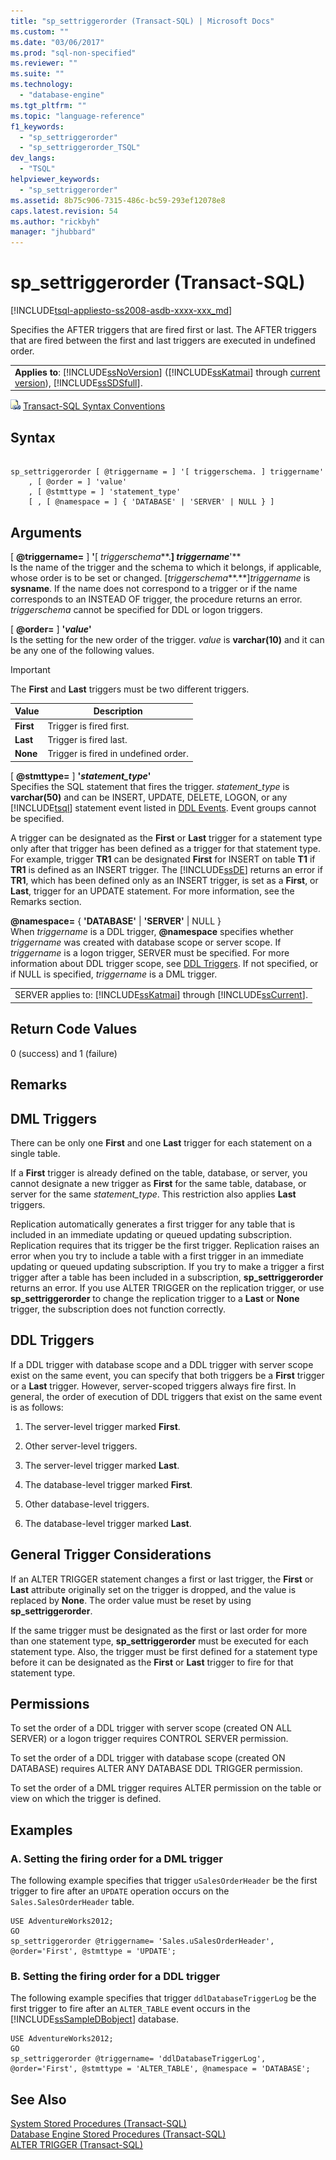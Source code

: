 ```yaml
---
title: "sp_settriggerorder (Transact-SQL) | Microsoft Docs"
ms.custom: ""
ms.date: "03/06/2017"
ms.prod: "sql-non-specified"
ms.reviewer: ""
ms.suite: ""
ms.technology: 
  - "database-engine"
ms.tgt_pltfrm: ""
ms.topic: "language-reference"
f1_keywords: 
  - "sp_settriggerorder"
  - "sp_settriggerorder_TSQL"
dev_langs: 
  - "TSQL"
helpviewer_keywords: 
  - "sp_settriggerorder"
ms.assetid: 8b75c906-7315-486c-bc59-293ef12078e8
caps.latest.revision: 54
ms.author: "rickbyh"
manager: "jhubbard"
---
```

# sp_settriggerorder (Transact-SQL)
[!INCLUDE[tsql-appliesto-ss2008-asdb-xxxx-xxx_md](../../../relational-databases/import-export/includes/tsql-appliesto-ss2008-asdb-xxxx-xxx-md.md)]

  Specifies the AFTER triggers that are fired first or last. The AFTER triggers that are fired between the first and last triggers are executed in undefined order.  
  
||  
|-|  
|**Applies to**: [!INCLUDE[ssNoVersion](../../../a9notintoc/includes/ssnoversion-md.md)] ([!INCLUDE[ssKatmai](../../../a9notintoc/includes/sskatmai-md.md)] through [current version](http://go.microsoft.com/fwlink/p/?LinkId=299658)), [!INCLUDE[ssSDSfull](../../../a9retired/includes/sssdsfull-md.md)].|  
  
 ![Topic link icon](../../../a9notintoc/media/topic-link.gif "Topic link icon") [Transact-SQL Syntax Conventions](../../../t-sql/language-elements/transact-sql-syntax-conventions-transact-sql.md)  
  
## Syntax  
  
```  
  
sp_settriggerorder [ @triggername = ] '[ triggerschema. ] triggername'   
    , [ @order = ] 'value'   
    , [ @stmttype = ] 'statement_type'   
    [ , [ @namespace = ] { 'DATABASE' | 'SERVER' | NULL } ]  
```  
  
## Arguments  
 [ **@triggername=** ] **'**[ *triggerschema***.**] *triggername***'**  
 Is the name of the trigger and the schema to which it belongs, if applicable, whose order is to be set or changed. [*triggerschema***.**]*triggername* is **sysname**. If the name does not correspond to a trigger or if the name corresponds to an INSTEAD OF trigger, the procedure returns an error. *triggerschema* cannot be specified for DDL or logon triggers.  
  
 [ **@order=** ] **'***value***'**  
 Is the setting for the new order of the trigger. *value* is **varchar(10)** and it can be any one of the following values.  
  
> [!IMPORTANT]  
>  The **First** and **Last** triggers must be two different triggers.  
  
|Value|Description|  
|-----------|-----------------|  
|**First**|Trigger is fired first.|  
|**Last**|Trigger is fired last.|  
|**None**|Trigger is fired in undefined order.|  
  
 [ **@stmttype=** ] **'***statement_type***'**  
 Specifies the SQL statement that fires the trigger. *statement_type* is **varchar(50)** and can be INSERT, UPDATE, DELETE, LOGON, or any [!INCLUDE[tsql](../../../a9notintoc/includes/tsql-md.md)] statement event listed in [DDL Events](../../../relational-databases/triggers/ddl-events.md). Event groups cannot be specified.  
  
 A trigger can be designated as the **First** or **Last** trigger for a statement type only after that trigger has been defined as a trigger for that statement type. For example, trigger **TR1** can be designated **First** for INSERT on table **T1** if **TR1** is defined as an INSERT trigger. The [!INCLUDE[ssDE](../../../a9notintoc/includes/ssde-md.md)] returns an error if **TR1**, which has been defined only as an INSERT trigger, is set as a **First**, or **Last**, trigger for an UPDATE statement. For more information, see the Remarks section.  
  
 **@namespace=** { **'DATABASE'** | **'SERVER'** | NULL }  
 When *triggername* is a DDL trigger, **@namespace** specifies whether *triggername* was created with database scope or server scope. If *triggername* is a logon trigger, SERVER must be specified. For more information about DDL trigger scope, see [DDL Triggers](../../../relational-databases/triggers/ddl-triggers.md). If not specified, or if NULL is specified, *triggername* is a DML trigger.  
  
||  
|-|  
|SERVER applies to: [!INCLUDE[ssKatmai](../../../a9notintoc/includes/sskatmai-md.md)] through [!INCLUDE[ssCurrent](../../../a9notintoc/includes/sscurrent-md.md)].|  
  
## Return Code Values  
 0 (success) and 1 (failure)  
  
## Remarks  
  
## DML Triggers  
 There can be only one **First** and one **Last** trigger for each statement on a single table.  
  
 If a **First** trigger is already defined on the table, database, or server, you cannot designate a new trigger as **First** for the same table, database, or server for the same *statement_type*. This restriction also applies **Last** triggers.  
  
 Replication automatically generates a first trigger for any table that is included in an immediate updating or queued updating subscription. Replication requires that its trigger be the first trigger. Replication raises an error when you try to include a table with a first trigger in an immediate updating or queued updating subscription. If you try to make a trigger a first trigger after a table has been included in a subscription, **sp_settriggerorder** returns an error. If you use ALTER TRIGGER on the replication trigger, or use **sp_settriggerorder** to change the replication trigger to a **Last** or **None** trigger, the subscription does not function correctly.  
  
## DDL Triggers  
 If a DDL trigger with database scope and a DDL trigger with server scope exist on the same event, you can specify that both triggers be a **First** trigger or a **Last** trigger. However, server-scoped triggers always fire first. In general, the order of execution of DDL triggers that exist on the same event is as follows:  
  
1.  The server-level trigger marked **First**.  
  
2.  Other server-level triggers.  
  
3.  The server-level trigger marked **Last**.  
  
4.  The database-level trigger marked **First**.  
  
5.  Other database-level triggers.  
  
6.  The database-level trigger marked **Last**.  
  
## General Trigger Considerations  
 If an ALTER TRIGGER statement changes a first or last trigger, the **First** or **Last** attribute originally set on the trigger is dropped, and the value is replaced by **None**. The order value must be reset by using **sp_settriggerorder**.  
  
 If the same trigger must be designated as the first or last order for more than one statement type, **sp_settriggerorder** must be executed for each statement type. Also, the trigger must be first defined for a statement type before it can be designated as the **First** or **Last** trigger to fire for that statement type.  
  
## Permissions  
 To set the order of a DDL trigger with server scope (created ON ALL SERVER) or a logon trigger requires CONTROL SERVER permission.  
  
 To set the order of a DDL trigger with database scope (created ON DATABASE) requires ALTER ANY DATABASE DDL TRIGGER permission.  
  
 To set the order of a DML trigger requires ALTER permission on the table or view on which the trigger is defined.  
  
## Examples  
  
### A. Setting the firing order for a DML trigger  
 The following example specifies that trigger `uSalesOrderHeader` be the first trigger to fire after an `UPDATE` operation occurs on the `Sales.SalesOrderHeader` table.  
  
```  
USE AdventureWorks2012;  
GO  
sp_settriggerorder @triggername= 'Sales.uSalesOrderHeader', @order='First', @stmttype = 'UPDATE';  
```  
  
### B. Setting the firing order for a DDL trigger  
 The following example specifies that trigger `ddlDatabaseTriggerLog` be the first trigger to fire after an `ALTER_TABLE` event occurs in the [!INCLUDE[ssSampleDBobject](../../../a9retired/includes/sssampledbobject-md.md)] database.  
  
```  
USE AdventureWorks2012;  
GO  
sp_settriggerorder @triggername= 'ddlDatabaseTriggerLog', @order='First', @stmttype = 'ALTER_TABLE', @namespace = 'DATABASE';  
```  
  
## See Also  
 [System Stored Procedures &#40;Transact-SQL&#41;](../../../relational-databases/reference/system-stored-procedures/system-stored-procedures-transact-sql.md)   
 [Database Engine Stored Procedures &#40;Transact-SQL&#41;](../../../relational-databases/reference/system-stored-procedures/database-engine-stored-procedures-transact-sql.md)   
 [ALTER TRIGGER &#40;Transact-SQL&#41;](../../../t-sql/statements/alter-trigger-transact-sql.md)  
  
  